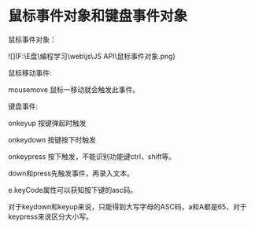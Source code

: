 # 鼠标事件对象和键盘事件对象

鼠标事件对象：

![](F:\E盘\编程学习\web\js\JS API\鼠标事件对象.png)

鼠标移动事件:

mousemove 鼠标一移动就会触发此事件。



键盘事件:

onkeyup 按键弹起时触发

onkeydown 按键按下时触发

onkeypress 按下触发，不能识别功能键ctrl，shift等。

down和press先触发事件，再录入文本。



e.keyCode属性可以获知按下键的asc码。	

对于keydown和keyup来说，只能得到大写字母的ASC码，a和A都是65，对于keypress来说区分大小写。